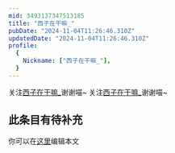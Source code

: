 ```yaml
---
mid: 3493137347513185
title: "西子在干嘛_"
pubDate: "2024-11-04T11:26:46.310Z"
updatedDate: "2024-11-04T11:26:46.310Z"
profile:
  {
    Nickname: ["西子在干嘛_"],
  }
---
```


关注[西子在干嘛_](https://space.bilibili.com/3493137347513185)谢谢喵~ 关注[西子在干嘛_](https://space.bilibili.com/3493137347513185)谢谢喵~

## 此条目有待补充
你可以在[这里](https://github.com/Yuhanawa/VTuber.ICU-Content/edit/master/v/西子在干嘛_/index.md)编辑本文
